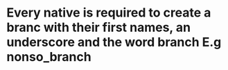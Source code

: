 # Every native is required to create a branc with their first names, an underscore and the word branch E.g nonso_branch
